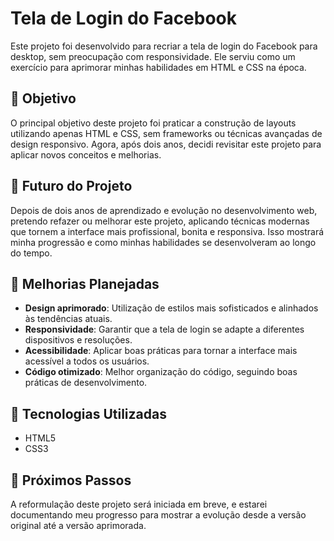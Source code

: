 # Tela de Login do Facebook

Este projeto foi desenvolvido para recriar a tela de login do Facebook para desktop, sem preocupação com responsividade. Ele serviu como um exercício para aprimorar minhas habilidades em HTML e CSS na época.

## 📌 Objetivo

O principal objetivo deste projeto foi praticar a construção de layouts utilizando apenas HTML e CSS, sem frameworks ou técnicas avançadas de design responsivo. Agora, após dois anos, decidi revisitar este projeto para aplicar novos conceitos e melhorias.

## 🔄 Futuro do Projeto

Depois de dois anos de aprendizado e evolução no desenvolvimento web, pretendo refazer ou melhorar este projeto, aplicando técnicas modernas que tornem a interface mais profissional, bonita e responsiva. Isso mostrará minha progressão e como minhas habilidades se desenvolveram ao longo do tempo.

## 🔧 Melhorias Planejadas

- **Design aprimorado**: Utilização de estilos mais sofisticados e alinhados às tendências atuais.
- **Responsividade**: Garantir que a tela de login se adapte a diferentes dispositivos e resoluções.
- **Acessibilidade**: Aplicar boas práticas para tornar a interface mais acessível a todos os usuários.
- **Código otimizado**: Melhor organização do código, seguindo boas práticas de desenvolvimento.

## 🚀 Tecnologias Utilizadas

- HTML5
- CSS3

## 📅 Próximos Passos

A reformulação deste projeto será iniciada em breve, e estarei documentando meu progresso para mostrar a evolução desde a versão original até a versão aprimorada.